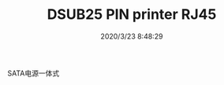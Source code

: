 ﻿---
layout: post 
title: DSUB25 PIN printer RJ45
tags: DB25
categories: wire-harness
overview: 
part_number: KR12
thumb_img: static/202003/278-thumb-20200323165131.jpg
small_img: static/202003/278-20200323165131.jpg
date: 2020/3/23 8:48:29
---


SATA电源一体式
